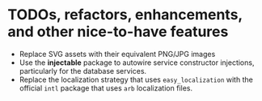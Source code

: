 # TODOs, refactors, enhancements, and other nice-to-have features

- Replace SVG assets with their equivalent PNG/JPG images
- Use the **injectable** package to autowire service constructor injections, particularly for the database services.
- Replace the localization strategy that uses `easy_localization` with the official `intl` package that uses `arb` localization files.
